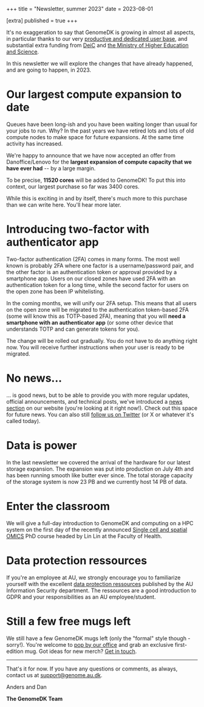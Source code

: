 +++
title = "Newsletter, summer 2023"
date = 2023-08-01

[extra]
published = true
+++

It's no exaggeration to say that GenomeDK is growing in almost all aspects, in particular thanks to our very [productive and dedicated user base](@/publications.md), and substantial extra funding from [DeiC](https://deic.dk) and [the Ministry of Higher Education and Science](https://ufm.dk/en/?set_language=en).

In this newsletter we will explore the changes that have already happened, and are going to happen, in 2023.

<!-- more -->

# Our largest compute expansion to date

Queues have been long-ish and you have been waiting longer than usual for your jobs to run. Why? In the past years we have retired lots and lots of old compute nodes to make space for future expansions. At the same time activity has increased.

We're happy to announce that we have now accepted an offer from Danoffice/Lenovo for the **largest expansion of compute capacity that we have ever had** -- by a large margin.

To be precise, **11520 cores** will be added to GenomeDK! To put this into context, our largest purchase so far was 3400 cores.

While this is exciting in and by itself, there's much more to this purchase than we can write here. You'll hear more later.

# Introducing two-factor with authenticator app

Two-factor authentication (2FA) comes in many forms. The most well known is probably 2FA where one factor is a username/password pair, and the other factor is an authentication token or approval provided by a smartphone app. Users on our closed zones have used 2FA with an authentication token for a long time, while the second factor for users on the open zone has been IP whitelisting.

In the coming months, we will unify our 2FA setup. This means that all users on the open zone will be migrated to the authentication token-based 2FA (some will know this as TOTP-based 2FA), meaning that you will **need a smartphone with an authenticator app** (or some other device that understands TOTP and can generate tokens for you).

The change will be rolled out gradually. You do not have to do anything right now. You will receive further instructions when your user is ready to be migrated.

# No news...

... is good news, but to be able to provide you with more regular updates, official announcements, and technical posts, we've introduced a [news section](@/news/_index.md) on our website (you're looking at it right now!). Check out this space for future news. You can also still [follow us on Twitter](https://twitter.com/genomedk_au) (or X or whatever it's called today).

# Data is power

In the last newsletter we covered the arrival of the hardware for our latest storage expansion. The expansion was put into production on July 4th and has been running smooth like butter ever since. The total storage capacity of the storage system is now 23 PB and we currently host 14 PB of data.

# Enter the classroom

We will give a full-day introduction to GenomeDK and computing on a HPC system on the first day of the recently announced [Single cell and spatial OMICS](https://au.phd-courses.dk/CourseCatalog/ShowCourse/1249?returnUrl=https%3A%2F%2Fau.phd-courses.dk%2FCourseCatalog%2FShowCourses%2F%3Fquery%3DLin%2520lin%26showOpen%3Dtrue%26sortOrder%3DStartDate) PhD course headed by Lin Lin at the Faculty of Health.

# Data protection ressources

If you're an employee at AU, we strongly encourage you to familiarize yourself with the excellent [data protection ressources](https://medarbejdere.au.dk/informationssikkerhed/databeskyttelse/saerligt-om-forskning) published by the AU Information Security department. The ressources are a good introduction to GDPR and your responsibilities as an AU employee/student.

# Still a few free mugs left

We still have a few GenomeDK mugs left (only the "formal" style though - sorry!). You're welcome to [pop by our office](@/help.md) and grab an exclusive first-edition mug. Got ideas for new merch? [Get in touch](mailto:support@genome.au.dk).

---

That's it for now. If you have any questions or comments, as always,
contact us at <support@genome.au.dk>.

Anders and Dan

**The GenomeDK Team**
